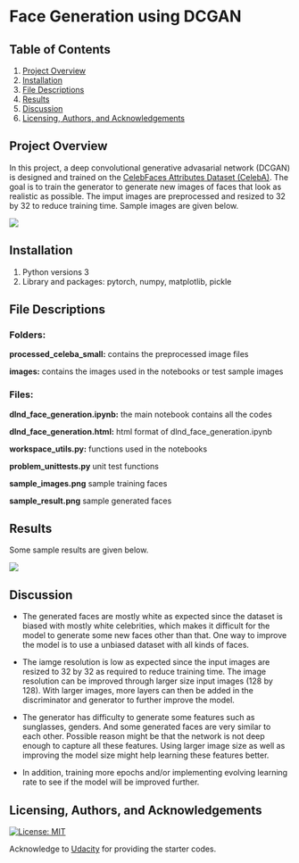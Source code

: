 # Face Generation using DCGAN

## Table of Contents

1. [Project Overview](#project_overview)
2. [Installation](#installation)
3. [File Descriptions](#files)
4. [Results](#results)
5. [Discussion](#discussion)
6. [Licensing, Authors, and Acknowledgements](#licensing)

## Project Overview <a name="project_overview"></a>

In this project, a deep convolutional generative advasarial network (DCGAN) is designed and trained on the [CelebFaces Attributes Dataset (CelebA)](http://mmlab.ie.cuhk.edu.hk/projects/CelebA.html). The goal is to train the generator to generate new images of faces that look as realistic as possible. The imput images are preprocessed and resized to 32 by 32 to reduce training time. Sample images are given below.

<img src="sample_images.png"/> 

## Installation <a name="installation"></a>

1. Python versions 3
2. Library and packages: pytorch, numpy, matplotlib, pickle

## File Descriptions <a name="files"></a>

### Folders: 
**processed_celeba_small:** contains the preprocessed image files

**images:** contains the images used in the notebooks or test sample images

### Files:
**dlnd_face_generation.ipynb:** the main notebook contains all the codes

**dlnd_face_generation.html:** html format of dlnd_face_generation.ipynb

**workspace_utils.py:** functions used in the notebooks

**problem_unittests.py** unit test functions

**sample_images.png** sample training faces

**sample_result.png** sample generated faces

## Results<a name="results"></a>

Some sample results are given below.

<img src="sample_result.png"/> 

## Discussion<a name="discussion"></a>

* The generated faces are mostly white as expected since the dataset is biased with mostly white celebrities, which makes it difficult for the model to generate some new faces other than that. One way to improve the model is to use a unbiased dataset with all kinds of faces.

* The iamge resolution is low as expected since the input images are resized to 32 by 32 as required to reduce training time. The image resolution can be improved through larger size input images (128 by 128). With larger images, more layers can then be added in the discriminator and generator to further improve the model.

* The generator has difficulty to generate some features such as sunglasses, genders. And some generated faces are very similar to each other. Possible reason might be that the network is not deep enough to capture all these features. Using larger image size as well as improving the model size might help learning these features better.

* In addition, training more epochs and/or implementing evolving learning rate to see if the model will be improved further.

## Licensing, Authors, and Acknowledgements<a name="licensing"></a>

[![License: MIT](https://img.shields.io/badge/License-MIT-yellow.svg)](https://opensource.org/licenses/MIT)

Acknowledge to [Udacity](https://www.udacity.com/) for providing the starter codes.  
